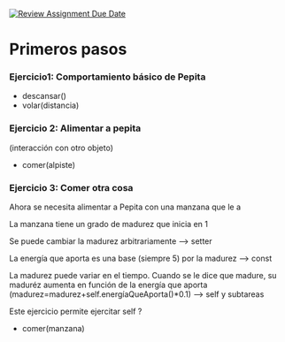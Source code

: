 [![Review Assignment Due Date](https://classroom.github.com/assets/deadline-readme-button-22041afd0340ce965d47ae6ef1cefeee28c7c493a6346c4f15d667ab976d596c.svg)](https://classroom.github.com/a/Lla9aYhv)


# Primeros pasos


### Ejercicio1: Comportamiento básico de Pepita

* descansar()
* volar(distancia)

### Ejercicio 2: Alimentar a pepita

(interacción con otro objeto)

* comer(alpiste)

### Ejercicio 3: Comer otra cosa
Ahora se necesita alimentar a Pepita con una manzana que le a

La manzana tiene un grado de madurez que inicia en 1

Se puede cambiar la madurez arbitrariamente --> setter

La energía que aporta es una base (siempre 5) por la madurez -->  const

La madurez puede variar en el tiempo. Cuando se le dice que madure, su maduréz aumenta en función de la energía que aporta 
(madurez=madurez+self.energíaQueAporta()*0.1) --> self y subtareas

Este ejercicio permite ejercitar self ?

* comer(manzana)